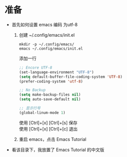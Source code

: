 # 准备

* 首先如何设置 emacs 编码 为utf-8
    1. 创建 ~/.config/emacs/init.el

        ```shell {.line-numbers}
        mkdir -p ~/.config/emacs/
        emacs ~/.config/emacs/init.el
        ```

        添加一行

        ```lisp {.line-numbers}
        ;; Encore UTF-8
        (set-language-environment "UTF-8")
        (setq default-buffer-file-coding-system 'UTF-8)
        (prefer-coding-system 'utf-8)

        ;; No Backup
        (setq make-backup-files nil)
        (setq auto-save-default nil)

        ;; 显示行号
        (global-linum-mode 1)
        ```

        使用 [Ctrl]+[x] [Ctrl]+[s] 保存\
        使用 [Ctrl]+[x] [Ctrl]+[c] 退出
    2. 重启 emacs，点击 Emacs Tutorial

* 看该目录下，我放置了 Emacs Tutorial 的中文版
